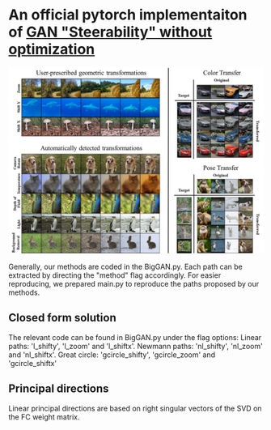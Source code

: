 
# An official pytorch implementaiton of [GAN "Steerability" without optimization](https://arxiv.org/pdf/2012.05328.pdf) 


![logo](teaser.jpg)


Generally, our methods are coded in the BigGAN.py. Each path can be extracted by directing the "method" flag accordingly.
For easier reproducing, we prepared main.py to reproduce the paths proposed by our methods.

## Closed form solution 
The relevant code can be found in BigGAN.py under the flag options:
Linear paths: 'l_shifty', 'l_zoom' and 'l_shiftx'.
Newmann paths: 'nl_shifty', 'nl_zoom' and 'nl_shiftx'.
Great circle: 'gcircle_shifty', 'gcircle_zoom' and 'gcircle_shiftx'

## Principal directions
Linear principal directions are based on right singular vectors of the SVD on the FC weight matrix.  





